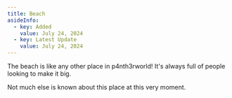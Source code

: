 ```yaml
---
title: Beach
asideInfo:
  - key: Added
    value: July 24, 2024
  - key: Latest Update
    value: July 24, 2024
---
```

The beach is like any other place in p4nth3rworld!
It's always full of people looking to make it big.

Not much else is known about this place at this very moment.
